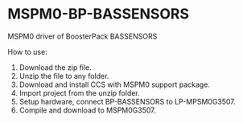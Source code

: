 # MSPM0-BP-BASSENSORS
MSPM0 driver of BoosterPack BASSENSORS

How to use:
1. Download the zip file.
2. Unzip the file to any folder.
3. Download and install CCS with MSPM0 support package.
4. Import project from the unzip folder.
5. Setup hardware, connect BP-BASSENSORS to LP-MPSM0G3507.
6. Compile and download to MSPM0G3507.

